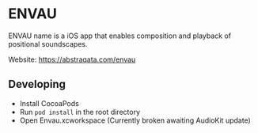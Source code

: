 # ENVAU

ENVAU name is a iOS app that enables composition and playback of positional soundscapes.

Website: https://abstraqata.com/envau


## Developing
* Install CocoaPods
* Run ```pod install``` in the root directory
* Open Envau.xcworkspace (Currently broken awaiting AudioKit update)

